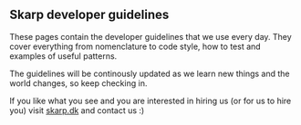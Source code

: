 ## Skarp developer guidelines

These pages contain the developer guidelines that we use every day. They cover everything from nomenclature to code style, how to test and examples of useful patterns.

The guidelines will be continously updated as we learn new things and the world changes, so keep checking in.

If you like what you see and you are interested in hiring us (or for us to hire you) visit [skarp.dk](https://skarp.dk) and contact us :)
